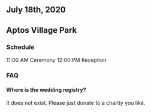 ## July 18th, 2020
## Aptos Village Park

### Schedule

11:00 AM Ceremony
12:00 PM Reception

### FAQ

#### Where is the wedding registry?

It does not exist. Please just donate to a charity you like.

